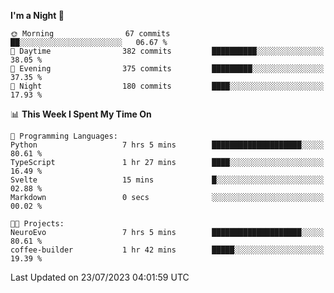 <!--START_SECTION:waka-->
**I'm a Night 🦉** 

```text
🌞 Morning                67 commits          ██░░░░░░░░░░░░░░░░░░░░░░░   06.67 % 
🌆 Daytime                382 commits         ██████████░░░░░░░░░░░░░░░   38.05 % 
🌃 Evening                375 commits         █████████░░░░░░░░░░░░░░░░   37.35 % 
🌙 Night                  180 commits         ████░░░░░░░░░░░░░░░░░░░░░   17.93 % 
```


📊 **This Week I Spent My Time On** 

```text
💬 Programming Languages: 
Python                   7 hrs 5 mins        ████████████████████░░░░░   80.61 % 
TypeScript               1 hr 27 mins        ████░░░░░░░░░░░░░░░░░░░░░   16.49 % 
Svelte                   15 mins             █░░░░░░░░░░░░░░░░░░░░░░░░   02.88 % 
Markdown                 0 secs              ░░░░░░░░░░░░░░░░░░░░░░░░░   00.02 % 

🐱‍💻 Projects: 
NeuroEvo                 7 hrs 5 mins        ████████████████████░░░░░   80.61 % 
coffee-builder           1 hr 42 mins        █████░░░░░░░░░░░░░░░░░░░░   19.39 % 
```


 Last Updated on 23/07/2023 04:01:59 UTC
<!--END_SECTION:waka-->
